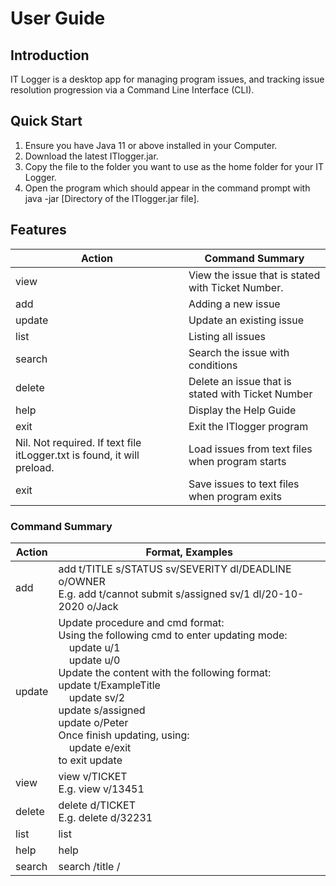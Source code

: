 # User Guide

## Introduction

IT Logger is a desktop app for managing program issues, and tracking issue resolution progression via a Command Line Interface (CLI).

## Quick Start

1. Ensure you have Java 11 or above installed in your Computer.
2. Download the latest ITlogger.jar.
3. Copy the file to the folder you want to use as the home folder for your IT Logger.
4. Open the program which should appear in the command prompt with java -jar [Directory of the ITlogger.jar file].


## Features 


|Action| Command Summary|
|--------|----------|
|view | View the issue that is stated with Ticket Number.|
|add  | Adding a new issue|
|update |Update an existing issue|
|list |Listing all issues|
|search |Search the issue with conditions|
|delete |Delete an issue that is stated with Ticket Number|
|help |Display the Help Guide|
|exit |Exit the ITlogger program|
|Nil. Not required. If text file itLogger.txt is found, it will preload. |Load issues from text files when program starts|
|exit|Save issues to text files when program exits |



### Command Summary
 
|Action|Format, Examples|
|--------|----------|
|add|add t/TITLE s/STATUS sv/SEVERITY dl/DEADLINE o/OWNER<br>E.g. add t/cannot submit s/assigned sv/1 dl/20-10-2020 o/Jack |
|update|Update procedure and cmd format:<br>Using the following cmd to enter updating mode:<br>&nbsp;&nbsp;&nbsp;&nbsp;update u/1<br>&nbsp;&nbsp;&nbsp;&nbsp;update u/0 <br>Update the content with the following format: <br>update t/ExampleTitle<br>&nbsp;&nbsp;&nbsp;&nbsp;update sv/2<br>update s/assigned<br>update o/Peter<br>Once finish updating, using:<br>&nbsp;&nbsp;&nbsp;&nbsp;update e/exit <br>to exit update|
|view|view v/TICKET<br>E.g. view v/13451|
|delete|delete d/TICKET<br>E.g. delete d/32231|
|list|list|
|help|help|
|search|search /title /<title><br>search /status /<status><br>search /severity /<severityNum><br>search /owner /<owner><br>search /deadline /<deadlineDateString(dd-MM-yyyy)>|
|exit|exit|


## FAQ

**Q**: How do I transfer my data to another computer? 

**A**: {your answer here}

## Command Summary

{Give a 'cheat sheet' of commands here}

* Add todo `todo n/TODO_NAME d/DEADLINE`
